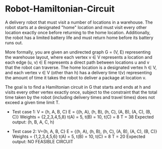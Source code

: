 # Robot-Hamiltonian-Circuit
A delivery robot that must visit a number of locations in a warehouse. The robot
starts at a designated "home" location and must visit every other location exactly once before returning to the
home location. Additionally, the robot has a limited battery life and must return home before its battery runs
out. 

More formally, you are given an undirected graph G = (V, E) representing the warehouse layout, where each
vertex v ∈ V represents a location and each edge (u, v) ∈ E represents a direct path between locations u and v
that the robot can traverse. The home location is a designated vertex h ∈ V, and each vertex v ∈ V (other than
h) has a delivery time t(v) representing the amount of time it takes the robot to deliver a package at location v. 

The goal is to find a Hamiltonian circuit in G that starts and ends at h and visits every other vertex exactly
once, subject to the constraint that the total time taken by the robot (including delivery times and travel times)
does not exceed a given time limit T. 

* Test case 1:
V = {h, A, B, C}
E = {(h, A), (h, B), (h, C), (A, B), (A, C), (B, C)}
Weights = {2,2,3,4,5,8}
t(A) = 5, t(B) = 10, t(C) = 8
T = 38
Expected output: (h, B, A, C, h) 

* Test case 2:
V={h, A, B, C}
E = {(h, A), (h, B), (h, C), (A, B), (A, C), (B, C)}
Weights = {1,2,3,4,5,6}
t(A) = 5, t(B) = 10, t(C) = 8
T = 20
Expected output: NO FEASIBLE CIRCUIT

